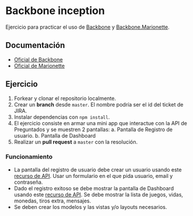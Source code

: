 # Backbone inception

Ejercicio para practicar el uso de [Backbone](http://backbonejs.org/) y [Backbone.Marionette](http://marionettejs.com/).

## Documentación

* [Oficial de Backbone](http://backbonejs.org/)
* [Oficial de Marionette](http://marionettejs.com/)

## Ejercicio

1. Forkear y clonar el repositorio localmente.
2. Crear un **branch** desde ``master``. El nombre podría ser el id del ticket de JIRA.
3. Instalar dependencias con ``npm install``.
4. El ejercicio consiste en armar una mini app que interactue con la API de Preguntados y se muestren 2 pantallas:
  a. Pantalla de Registro de usuario.
  b. Pantalla de Dashboard
5. Realizar un **pull request** a ``master`` con la resolución.

### Funcionamiento

* La pantalla del registro de usuario debe crear un usuario usando este [recurso de API](http://confluence.etermax.com/confluence/pages/viewpage.action?pageId=12059865). Usar un formulario en el que pida usuario, email y contraseña.
* Dado el registro exitoso se debe mostrar la pantalla de Dashboard usando este [recurso de API](http://confluence.etermax.com/confluence/pages/viewpage.action?pageId=18090247). Se debe mostrar la lista de juegos, vidas, monedas, tiros extra, mensajes.
* Se deben crear los modelos y las vistas y/o layouts necesarios.

